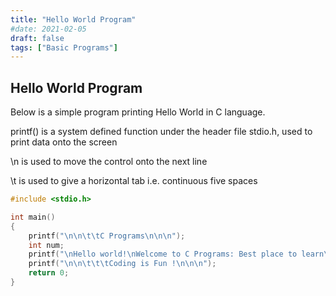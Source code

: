 ```yaml
---
title: "Hello World Program"
#date: 2021-02-05
draft: false
tags: ["Basic Programs"]
---
```


## Hello World Program

Below is a simple program printing Hello World in C language.

printf() is a system defined function under the header file stdio.h, used to print data onto the screen

\n is used to move the control onto the next line

\t is used to give a horizontal tab i.e. continuous five spaces

```c
#include <stdio.h>

int main()
{
    printf("\n\n\t\tC Programs\n\n\n");
    int num;
    printf("\nHello world!\nWelcome to C Programs: Best place to learn\n");
    printf("\n\n\t\t\tCoding is Fun !\n\n\n");
    return 0;
}
```
